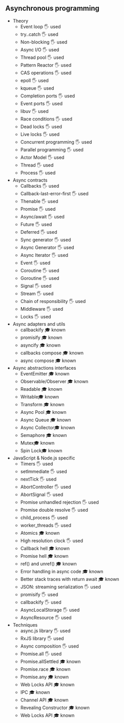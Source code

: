 ﻿## Asynchronous programming

- Theory
  - Event loop 🖐️ used
  - try..catch 🖐️ used
  - Non-blocking 🖐️ used
  - Async I/O 🖐️ used
  - Thread pool 🖐️ used
  - Pattern Reactor 🖐️ used
  - CAS operations 🖐️ used
  - epoll 🖐️ used
  - kqueue 🖐️ used
  - Completion ports 🖐️ used
  - Event ports 🖐️ used
  - libuv 🖐️ used
  - Race conditions 🖐️ used
  - Dead locks 🖐️ used
  - Live locks 🖐️ used
  - Concurrent programming 🖐️ used
  - Parallel programming 🖐️ used
  - Actor Model 🖐️ used
  - Thread 🖐️ used
  - Process 🖐️ used
- Async contracts
  - Callbacks 🖐️ used
  - Callback-last-error-first 🖐️ used
  - Thenable 🖐️ used
  - Promise 🖐️ used
  - Async/await 🖐️ used
  - Future 🖐️ used
  - Deferred 🖐️ used
  - Sync generator 🖐️ used
  - Async Generator 🖐️ used
  - Async Iterator 🖐️ used
  - Event 🖐️ used 
  - Coroutine 🖐️ used
  - Goroutine 🖐️ used
  - Signal 🖐️ used
  - Stream 🖐️ used
  - Chain of responsibility 🖐️ used
  - Middleware 🖐️ used
  - Locks 🖐️ used
- Async adapters and utils
  - callbackify 🎓 known
  - promisify 🎓 known
  - asyncify 🎓 known
  - callbacks compose 🎓 known
  - async compose 🎓 known
- Async abstractions interfaces 
  - EventEmitter 🎓 known
  - Observable/Observer 🎓 known
  - Readable 🎓 known
  - Writable🎓 known
  - Transform 🎓 known
  - Async Pool 🎓 known
  - Async Queue 🎓 known 
  - Async Collector🎓 known
  - Semaphore 🎓 known
  - Mutex🎓 known
  - Spin Lock🎓 known
- JavaScript & Node.js specific
  - Timers 🖐️ used
  - setImmediate 🖐️ used
  - nextTick 🖐️ used
  - AbortController 🖐️ used
  - AbortSignal 🖐️ used
  - Promise unhandled rejection 🖐️ used
  - Promise double resolve 🖐️ used
  - child_process 🖐️ used
  - worker_threads 🖐️ used
  - Atomics 🎓 known
  - High resolution clock 🖐️ used
  - Callback hell 🎓 known
  - Promise hell 🎓 known
  - ref() and unref() 🎓 known
  - Error handling in async code 🎓 known
  - Better stack traces with return await 🎓 known
  - JSON: streaming serialization 🖐️ used
  - promisify 🖐️ used
  - callbackify 🖐️ used
  - AsyncLocalStorage 🖐️ used
  - AsyncResource 🖐️ used
- Techniques
  - async.js library 🖐️ used
  - RxJS library 🖐️ used
  - Async composition 🖐️ used
  - Promise.all 🖐️ used
  - Promise.allSettled 🎓 known
  - Promise.race 🎓 known
  - Promise.any 🎓 known
  - Web Locks API 🎓 known
  - IPC 🎓 known
  - Channel API 🎓 known
  - Revealing Constructor 🎓 known
  - Web Locks API 🎓 known
